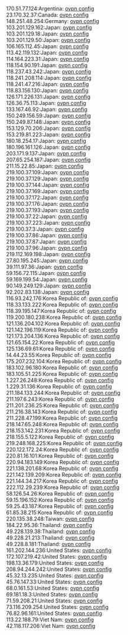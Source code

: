 170.51.77.124:Argentina: [ovpn config](vpn/170_51_77_124.ovpn)  
23.170.32.37:Canada: [ovpn config](vpn/23_170_32_37.ovpn)  
148.251.48.254:Germany: [ovpn config](vpn/148_251_48_254.ovpn)  
103.201.129.162:Japan: [ovpn config](vpn/103_201_129_162.ovpn)  
103.201.129.18:Japan: [ovpn config](vpn/103_201_129_18.ovpn)  
103.201.129.50:Japan: [ovpn config](vpn/103_201_129_50.ovpn)  
106.165.112.45:Japan: [ovpn config](vpn/106_165_112_45.ovpn)  
113.42.119.132:Japan: [ovpn config](vpn/113_42_119_132.ovpn)  
114.164.223.31:Japan: [ovpn config](vpn/114_164_223_31.ovpn)  
118.154.90.191:Japan: [ovpn config](vpn/118_154_90_191.ovpn)  
118.237.43.242:Japan: [ovpn config](vpn/118_237_43_242.ovpn)  
118.241.208.114:Japan: [ovpn config](vpn/118_241_208_114.ovpn)  
118.241.47.216:Japan: [ovpn config](vpn/118_241_47_216.ovpn)  
118.83.156.130:Japan: [ovpn config](vpn/118_83_156_130.ovpn)  
126.171.226.131:Japan: [ovpn config](vpn/126_171_226_131.ovpn)  
126.36.75.113:Japan: [ovpn config](vpn/126_36_75_113.ovpn)  
133.167.46.92:Japan: [ovpn config](vpn/133_167_46_92.ovpn)  
150.249.156.59:Japan: [ovpn config](vpn/150_249_156_59.ovpn)  
150.249.87.148:Japan: [ovpn config](vpn/150_249_87_148.ovpn)  
153.129.70.206:Japan: [ovpn config](vpn/153_129_70_206.ovpn)  
153.219.81.223:Japan: [ovpn config](vpn/153_219_81_223.ovpn)  
180.18.254.17:Japan: [ovpn config](vpn/180_18_254_17.ovpn)  
180.196.161.126:Japan: [ovpn config](vpn/180_196_161_126.ovpn)  
203.171.9.137:Japan: [ovpn config](vpn/203_171_9_137.ovpn)  
207.65.254.187:Japan: [ovpn config](vpn/207_65_254_187.ovpn)  
211.15.22.85:Japan: [ovpn config](vpn/211_15_22_85.ovpn)  
219.100.37.109:Japan: [ovpn config](vpn/219_100_37_109.ovpn)  
219.100.37.129:Japan: [ovpn config](vpn/219_100_37_129.ovpn)  
219.100.37.144:Japan: [ovpn config](vpn/219_100_37_144.ovpn)  
219.100.37.169:Japan: [ovpn config](vpn/219_100_37_169.ovpn)  
219.100.37.172:Japan: [ovpn config](vpn/219_100_37_172.ovpn)  
219.100.37.176:Japan: [ovpn config](vpn/219_100_37_176.ovpn)  
219.100.37.193:Japan: [ovpn config](vpn/219_100_37_193.ovpn)  
219.100.37.22:Japan: [ovpn config](vpn/219_100_37_22.ovpn)  
219.100.37.223:Japan: [ovpn config](vpn/219_100_37_223.ovpn)  
219.100.37.3:Japan: [ovpn config](vpn/219_100_37_3.ovpn)  
219.100.37.86:Japan: [ovpn config](vpn/219_100_37_86.ovpn)  
219.100.37.87:Japan: [ovpn config](vpn/219_100_37_87.ovpn)  
219.100.37.96:Japan: [ovpn config](vpn/219_100_37_96.ovpn)  
219.112.169.198:Japan: [ovpn config](vpn/219_112_169_198.ovpn)  
27.80.195.245:Japan: [ovpn config](vpn/27_80_195_245.ovpn)  
39.111.97.36:Japan: [ovpn config](vpn/39_111_97_36.ovpn)  
59.156.72.115:Japan: [ovpn config](vpn/59_156_72_115.ovpn)  
59.169.199.54:Japan: [ovpn config](vpn/59_169_199_54.ovpn)  
90.149.249.129:Japan: [ovpn config](vpn/90_149_249_129.ovpn)  
92.202.83.138:Japan: [ovpn config](vpn/92_202_83_138.ovpn)  
116.93.242.176:Korea Republic of: [ovpn config](vpn/116_93_242_176.ovpn)  
118.33.133.222:Korea Republic of: [ovpn config](vpn/118_33_133_222.ovpn)  
118.39.195.147:Korea Republic of: [ovpn config](vpn/118_39_195_147.ovpn)  
119.200.180.238:Korea Republic of: [ovpn config](vpn/119_200_180_238.ovpn)  
121.136.204.102:Korea Republic of: [ovpn config](vpn/121_136_204_102.ovpn)  
121.142.196.119:Korea Republic of: [ovpn config](vpn/121_142_196_119.ovpn)  
121.173.204.136:Korea Republic of: [ovpn config](vpn/121_173_204_136.ovpn)  
121.65.154.22:Korea Republic of: [ovpn config](vpn/121_65_154_22.ovpn)  
125.136.69.61:Korea Republic of: [ovpn config](vpn/125_136_69_61.ovpn)  
14.44.23.55:Korea Republic of: [ovpn config](vpn/14_44_23_55.ovpn)  
175.207.232.104:Korea Republic of: [ovpn config](vpn/175_207_232_104.ovpn)  
183.102.96.180:Korea Republic of: [ovpn config](vpn/183_102_96_180.ovpn)  
183.105.51.225:Korea Republic of: [ovpn config](vpn/183_105_51_225.ovpn)  
1.227.26.248:Korea Republic of: [ovpn config](vpn/1_227_26_248.ovpn)  
1.229.31.136:Korea Republic of: [ovpn config](vpn/1_229_31_136.ovpn)  
211.184.133.244:Korea Republic of: [ovpn config](vpn/211_184_133_244.ovpn)  
211.197.6.243:Korea Republic of: [ovpn config](vpn/211_197_6_243.ovpn)  
211.201.236.25:Korea Republic of: [ovpn config](vpn/211_201_236_25.ovpn)  
211.216.38.143:Korea Republic of: [ovpn config](vpn/211_216_38_143.ovpn)  
211.228.47.199:Korea Republic of: [ovpn config](vpn/211_228_47_199.ovpn)  
218.147.65.248:Korea Republic of: [ovpn config](vpn/218_147_65_248.ovpn)  
218.153.142.231:Korea Republic of: [ovpn config](vpn/218_153_142_231.ovpn)  
218.155.5.122:Korea Republic of: [ovpn config](vpn/218_155_5_122.ovpn)  
219.248.168.225:Korea Republic of: [ovpn config](vpn/219_248_168_225.ovpn)  
220.122.172.24:Korea Republic of: [ovpn config](vpn/220_122_172_24.ovpn)  
220.81.16.101:Korea Republic of: [ovpn config](vpn/220_81_16_101.ovpn)  
220.94.183.149:Korea Republic of: [ovpn config](vpn/220_94_183_149.ovpn)  
221.138.201.68:Korea Republic of: [ovpn config](vpn/221_138_201_68.ovpn)  
221.142.139.209:Korea Republic of: [ovpn config](vpn/221_142_139_209.ovpn)  
221.144.34.217:Korea Republic of: [ovpn config](vpn/221_144_34_217.ovpn)  
222.112.29.239:Korea Republic of: [ovpn config](vpn/222_112_29_239.ovpn)  
58.126.54.26:Korea Republic of: [ovpn config](vpn/58_126_54_26.ovpn)  
59.15.196.152:Korea Republic of: [ovpn config](vpn/59_15_196_152.ovpn)  
59.25.43.187:Korea Republic of: [ovpn config](vpn/59_25_43_187.ovpn)  
61.85.38.215:Korea Republic of: [ovpn config](vpn/61_85_38_215.ovpn)  
220.135.38.248:Taiwan: [ovpn config](vpn/220_135_38_248.ovpn)  
184.22.95.36:Thailand: [ovpn config](vpn/184_22_95_36.ovpn)  
49.228.139.38:Thailand: [ovpn config](vpn/49_228_139_38.ovpn)  
49.228.21.213:Thailand: [ovpn config](vpn/49_228_21_213.ovpn)  
49.228.8.181:Thailand: [ovpn config](vpn/49_228_8_181.ovpn)  
161.202.144.236:United States: [ovpn config](vpn/161_202_144_236.ovpn)  
172.107.219.42:United States: [ovpn config](vpn/172_107_219_42.ovpn)  
198.13.36.179:United States: [ovpn config](vpn/198_13_36_179.ovpn)  
208.94.244.242:United States: [ovpn config](vpn/208_94_244_242.ovpn)  
45.32.13.235:United States: [ovpn config](vpn/45_32_13_235.ovpn)  
45.76.147.33:United States: [ovpn config](vpn/45_76_147_33.ovpn)  
68.0.161.53:United States: [ovpn config](vpn/68_0_161_53.ovpn)  
69.181.18.3:United States: [ovpn config](vpn/69_181_18_3.ovpn)  
71.59.208.21:United States: [ovpn config](vpn/71_59_208_21.ovpn)  
73.116.209.254:United States: [ovpn config](vpn/73_116_209_254.ovpn)  
76.82.96.161:United States: [ovpn config](vpn/76_82_96_161.ovpn)  
113.22.188.79:Viet Nam: [ovpn config](vpn/113_22_188_79.ovpn)  
42.118.117.206:Viet Nam: [ovpn config](vpn/42_118_117_206.ovpn)  

